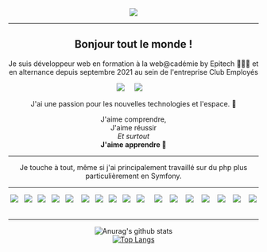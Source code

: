 <div align="center"><a href="https://cdebray1410.github.io/Portfolio/"><img src="https://img.shields.io/badge/portfolio-ffffff?style=for-the-badge&logo=About&logoColor=black" /></a></div>

------------------------------------------
<div align="center">

## Bonjour tout le monde !

Je suis développeur web en formation à la web@cadémie by Epitech 👨🏼‍🎓 et en alternance depuis septembre 2021 au sein de l'entreprise Club Employés

<p align='center'>
<a href="https://www.linkedin.com/in/christopher-debray"><img src="https://img.shields.io/badge/linkedin-%230077B5.svg?&style=for-the-badge&logo=linkedin&logoColor=white" /></a>&nbsp;&nbsp;&nbsp;&nbsp;
<a href="mailto:christopherdebray1@gmail.com?subject=Bonjour%20Christopher"><img src="https://img.shields.io/badge/gmail-%23D14836.svg?&style=for-the-badge&logo=gmail&logoColor=white" /></a>&nbsp;&nbsp;&nbsp;&nbsp;
</p>

J'ai une passion pour les nouvelles technologies et l'espace. 🌟

J'aime comprendre,<br>
J'aime réussir<br>
<i>Et surtout</i><br>
<b>J'aime apprendre 📖 </b>

------------------------------------------

Je touche à tout, même si j'ai principalement travaillé sur du php plus particulièrement en Symfony.

------------------------------------------

<p>
  <img src="https://img.shields.io/badge/html5%20-%23e34f26.svg?&style=for-the-badge&logo=html5&logoColor=white" />&nbsp;&nbsp;
  <img src="https://img.shields.io/badge/CSS3-1572B6?&style=for-the-badge&logo=css3&logoColor=white" />&nbsp;&nbsp;
  <img src="https://img.shields.io/badge/PHP-777BB4?style=for-the-badge&logo=php&logoColor=white" />&nbsp;&nbsp;
  <img src="https://img.shields.io/badge/Vue.js-35495E?style=for-the-badge&logo=vue.js&logoColor=4FC08D" />&nbsp;&nbsp;
  <img src="https://img.shields.io/badge/Symfony-8222c7?style=for-the-badge&logo=symfony&logoColor=white" />&nbsp;&nbsp;&nbsp;
  <img src="https://img.shields.io/badge/JavaScript-F7DF1E?style=for-the-badge&logo=javascript&logoColor=black" />&nbsp;&nbsp;
  <img src="https://img.shields.io/badge/React-20232A?style=for-the-badge&logo=react&logoColor=61DAFB" />&nbsp;&nbsp;
  <img src="https://img.shields.io/badge/Tailwind_CSS-38B2AC?style=for-the-badge&logo=tailwind-css&logoColor=white" />&nbsp;&nbsp;
  <img src="https://img.shields.io/badge/Bootstrap-563D7C?style=for-the-badge&logo=bootstrap&logoColor=white">&nbsp;&nbsp;  
  <img src="https://img.shields.io/badge/node.js%20-%23339933.svg?&style=for-the-badge&logo=node.js&logoColor=white" />&nbsp;&nbsp;&nbsp;&nbsp;
  <img src="https://img.shields.io/badge/React_Native-20232A?style=for-the-badge&logo=react&logoColor=61DAFB" />&nbsp;&nbsp;&nbsp;
  <img src="https://img.shields.io/badge/jQuery-0769AD?style=for-the-badge&logo=jquery&logoColor=white" />&nbsp;&nbsp;&nbsp;
  <img src="https://img.shields.io/badge/Express.js-404D59?style=for-the-badge" />&nbsp;&nbsp;&nbsp;
  <img src="https://img.shields.io/badge/MongoDB-4EA94B?style=for-the-badge&logo=mongodb&logoColor=white" />&nbsp;&nbsp;&nbsp;
  <img src="https://img.shields.io/badge/MySQL-00000F?style=for-the-badge&logo=mysql&logoColor=white" />&nbsp;&nbsp;&nbsp;
  <img src="https://img.shields.io/badge/json-5E5C5C?style=for-the-badge&logo=json&logoColor=white" />&nbsp;&nbsp;&nbsp;
  <img src="https://img.shields.io/badge/Docker-42abe3?style=for-the-badge&logo=docker&logoColor=white" />&nbsp;&nbsp;&nbsp;
</p>

------------------------------------------

![Anurag's github stats](https://github-readme-stats.vercel.app/api?username=CDebray1410&show_icons=true&theme=radical) 
<br />
[![Top Langs](https://github-readme-stats.vercel.app/api/top-langs/?username=CDebray1410&layout=compact&show_icons=true&theme=radical)](https://github.com/anuraghazra/github-readme-stats)

</div>
